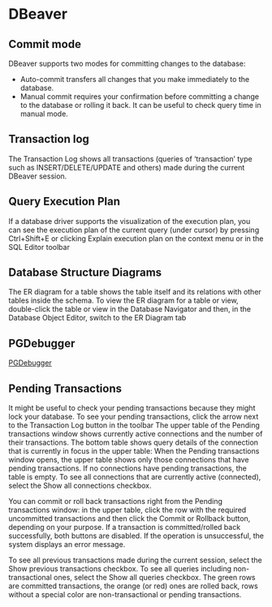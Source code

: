 # DBeaver

## Commit mode
DBeaver supports two modes for committing changes to the database:
* Auto-commit transfers all changes that you make immediately to the database.
* Manual commit requires your confirmation before committing a change to the database or rolling it back.
It can be useful to check query time in manual mode.

## Transaction log
The Transaction Log shows all transactions (queries of ‘transaction’ type such as INSERT/DELETE/UPDATE and others) made during the current DBeaver session.

## Query Execution Plan
If a database driver supports the visualization of the execution plan, you can see the execution plan of the current query (under cursor) by pressing Ctrl+Shift+E or clicking Explain execution plan on the context menu or in the SQL Editor toolbar

## Database Structure Diagrams
The ER diagram for a table shows the table itself and its relations with other tables inside the schema. To view the ER diagram for a table or view, double-click the table or view in the Database Navigator and then, in the Database Object Editor, switch to the ER Diagram tab

## PGDebugger
[PGDebugger](https://dbeaver.com/docs/dbeaver/PGDebugger/)

## Pending Transactions
It might be useful to check your pending transactions because they might lock your database. To see your pending transactions, click the arrow next to the Transaction Log button in the toolbar
The upper table of the Pending transactions window shows currently active connections and the number of their transactions. The bottom table shows query details of the connection that is currently in focus in the upper table:
When the Pending transactions window opens, the upper table shows only those connections that have pending transactions. If no connections have pending transactions, the table is empty. To see all connections that are currently active (connected), select the Show all connections checkbox.

You can commit or roll back transactions right from the Pending transactions window: in the upper table, click the row with the required uncommitted transactions and then click the Commit or Rollback button, depending on your purpose. If a transaction is committed/rolled back successfully, both buttons are disabled. If the operation is unsuccessful, the system displays an error message.

To see all previous transactions made during the current session, select the Show previous transactions checkbox. To see all queries including non-transactional ones, select the Show all queries checkbox. The green rows are committed transactions, the orange (or red) ones are rolled back, rows without a special color are non-transactional or pending transactions.

